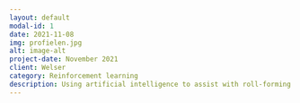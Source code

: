 ```yaml
---
layout: default
modal-id: 1
date: 2021-11-08
img: profielen.jpg
alt: image-alt
project-date: November 2021
client: Welser
category: Reinforcement learning
description: Using artificial intelligence to assist with roll-forming steel profiles
---
```

